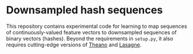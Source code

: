 # Downsampled hash sequences

This repository contains experimental code for learning to map sequences of continuously-valued feature vectors to downsampled sequences of binary vectors (hashes).  Beyond the requirements in `setup.py`, it also requires cutting-edge versions of [Theano](https://github.com/Theano/Theano) and [Lasagne](https://github.com/Lasagne/Lasagne).
